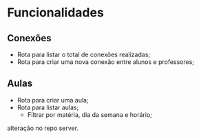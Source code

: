 # Funcionalidades

## Conexões

- Rota para listar o total de conexões realizadas;
- Rota para criar uma nova conexão entre alunos e professores;

## Aulas

- Rota para criar uma aula;
- Rota para listar aulas;
    - Filtrar por matéria, dia da semana e horário;

alteração no repo server.